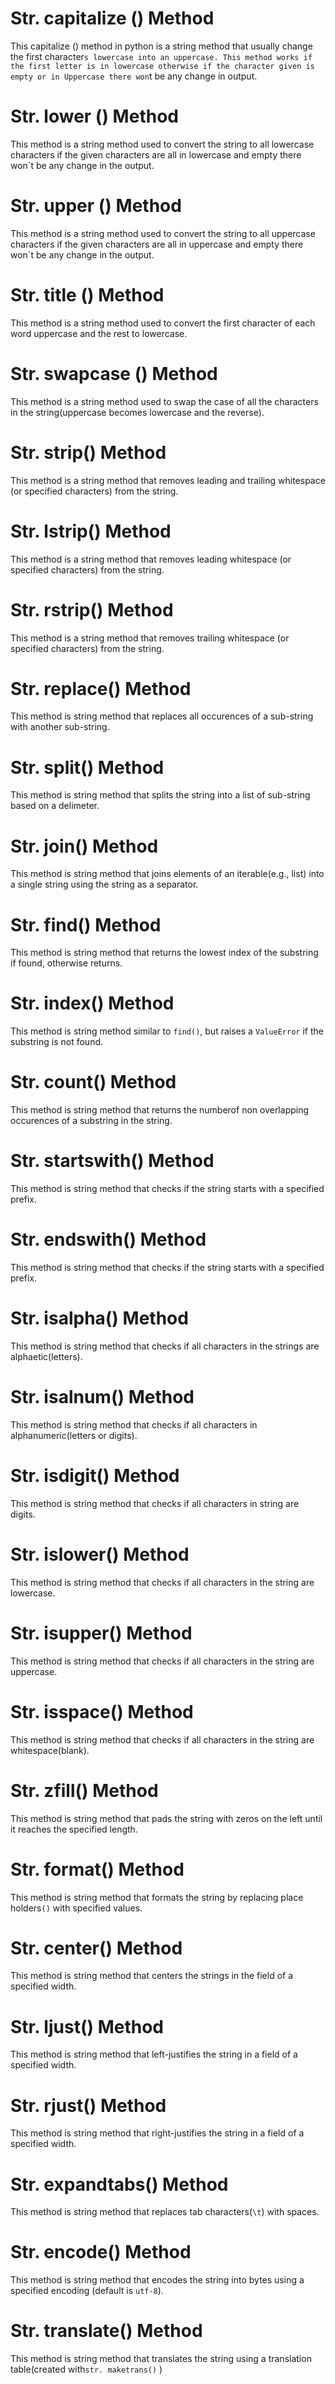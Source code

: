 # Str. capitalize () Method
This capitalize () method in python is a string method that usually change the first character`s lowercase into an uppercase.
This method works if the first letter is in lowercase otherwise if the character given is empty or in Uppercase there won`t be any change in output.
# Str. lower () Method
This method is a string method used to convert the string to all lowercase characters if the given characters are all in lowercase and empty there won`t be any change in the output.
# Str. upper () Method
This method is a string method used to convert the string to all uppercase characters if the given characters are all in uppercase and empty there won`t be any change in the output.
# Str. title () Method
This method is a string method used to convert the first character of each word uppercase and the rest to lowercase.
# Str. swapcase () Method
This method is a string method used to swap the case of all the characters in the string(uppercase becomes lowercase and the reverse).
# Str. strip() Method
This method is a string method that removes leading and trailing whitespace (or specified characters) from the string.
# Str. lstrip() Method
This method is a string method that removes leading whitespace (or specified characters) from the string.
# Str. rstrip() Method
This method is a string method that removes trailing whitespace (or specified characters) from the string.
# Str. replace() Method
This method is string method that replaces all occurences of a sub-string with another sub-string.
# Str. split() Method
This method is string method that splits the string into a list of sub-string based on a delimeter.
# Str. join() Method
This method is string method that joins elements of an iterable(e.g., list) into a single string using the string as a separator. 
# Str. find() Method
This method is string method that returns the lowest index of the substring if found, otherwise returns. 
# Str. index() Method
This method is string method similar to `find()`, but raises a `ValueError` if the substring is not found.
# Str. count() Method
This method is string method that returns the numberof non overlapping occurences of a substring in the string.
# Str. startswith() Method
This method is string method that checks if the string starts with a specified prefix.
# Str. endswith() Method
This method is string method that checks if the string starts with a specified prefix.
# Str. isalpha() Method
This method is string method that checks if all characters in the strings are alphaetic(letters).
# Str. isalnum() Method
This method is string method that checks if all characters in alphanumeric(letters or digits).
# Str. isdigit() Method
This method is string method that checks if all characters in string are digits.
# Str. islower() Method
This method is string method that checks if all characters in the string are lowercase.
# Str. isupper() Method
This method is string method that checks if all characters in the string are uppercase.
# Str. isspace() Method
This method is string method that checks if all characters in the string are whitespace(blank).
# Str. zfill() Method
This method is string method that pads the string with zeros on the left until it reaches the specified length.
# Str. format() Method
This method is string method that formats the string by replacing place holders`()` with specified values.
 # Str. center() Method
This method is string method that centers the strings in the field of a specified width. 
# Str. ljust() Method
This method is string method that left-justifies the string in a field of a specified width.
# Str. rjust() Method
This method is string method that right-justifies the string in a field of a specified width.
# Str. expandtabs() Method
This method is string method that replaces tab characters(`\t`) with spaces.
# Str. encode() Method
This method is string method that encodes the string into bytes using a specified encoding (default is `utf-8`).
# Str. translate() Method
This method is string method that translates the string using a translation table(created with`str. maketrans()` ) 